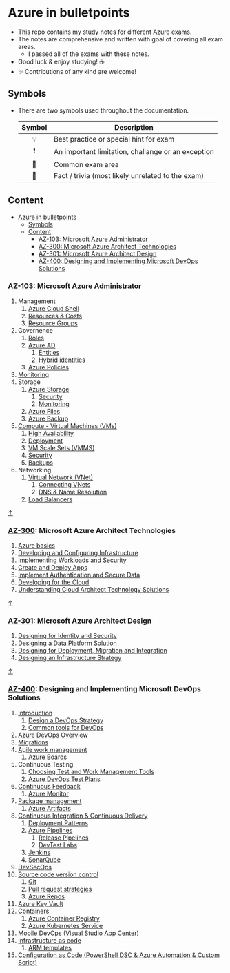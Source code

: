 # Azure in bulletpoints

- This repo contains my study notes for different Azure exams.
- The notes are comprehensive and written with goal of covering all exam areas.
  - I passed all of the exams with these notes.
- Good luck & enjoy studying! ☕
- ✨ Contributions of any kind are welcome!

## Symbols

- There are two symbols used throughout the documentation.

    | Symbol | Description |
    |:------:|-------------|
    | 💡 | Best practice or special hint for exam |
    | ❗ | An important limitation, challange or an exception |
    | 📝 | Common exam area |
    | 🤗 | Fact / trivia (most likely unrelated to the exam) |

## Content

- [Azure in bulletpoints](#azure-in-bulletpoints)
  - [Symbols](#symbols)
  - [Content](#content)
    - [AZ-103: Microsoft Azure Administrator](#az-103-microsoft-azure-administrator)
    - [AZ-300: Microsoft Azure Architect Technologies](#az-300-microsoft-azure-architect-technologies)
    - [AZ-301: Microsoft Azure Architect Design](#az-301-microsoft-azure-architect-design)
    - [AZ-400: Designing and Implementing Microsoft DevOps Solutions](#az-400-designing-and-implementing-microsoft-devops-solutions)

### [AZ-103](https://www.microsoft.com/en-us/learning/exam-az-103.aspx): Microsoft Azure Administrator

1. Management
   1. [Azure Cloud Shell](AZ-103%20Microsoft%20Azure%20Administrator/1.1.%20Management%20-%20Azure%20Cloud%20Shell.md)
   2. [Resources & Costs](AZ-103%20Microsoft%20Azure%20Administrator/1.2.%20Management%20-%20Resources%20&%20Costs.md)
   3. [Resource Groups](AZ-103%20Microsoft%20Azure%20Administrator/1.3.%20Management%20-%20Resource%20Groups.md)
2. Governence
   1. [Roles](AZ-103%20Microsoft%20Azure%20Administrator/2.1.%20Governence%20-%20Roles.md)
   2. [Azure AD](AZ-103%20Microsoft%20Azure%20Administrator/2.2.%20Governence%20-%20Azure%20AD.md)
      1. [Entities](AZ-103%20Microsoft%20Azure%20Administrator/2.2.1.%20Governence%20-%20Azure%20AD%20-%20Entities.md)
      2. [Hybrid identities](AZ-103%20Microsoft%20Azure%20Administrator/2.2.2.%20Governence%20-%20Azure%20AD%20-%20Hybrid%20Identities.md)
   3. [Azure Policies](AZ-103%20Microsoft%20Azure%20Administrator/2.3.%20Governence%20-%20Azure%20Policies.md)
3. [Monitoring](AZ-103%20Microsoft%20Azure%20Administrator/3.%20Monitoring.md)
4. Storage
   1. [Azure Storage](AZ-103%20Microsoft%20Azure%20Administrator/4.1.%20Storage%20-%20Azure%20Storage.md)
      1. [Security](AZ-103%20Microsoft%20Azure%20Administrator/4.1.1.%20Storage%20-%20Azure%20Storage%20-%20Security.md)
      2. [Monitoring](AZ-103%20Microsoft%20Azure%20Administrator/4.1.2.%20Storage%20-%20Azure%20Storage%20-%20Monitoring.md)
   2. [Azure Files](AZ-103%20Microsoft%20Azure%20Administrator/4.2.%20Storage%20-%20Azure%20Files.md)
   3. [Azure Backup](AZ-103%20Microsoft%20Azure%20Administrator/4.3.%20Storage%20-%20Azure%20Backup.md)
5. [Compute - Virtual Machines (VMs)](AZ-103%20Microsoft%20Azure%20Administrator/5.%20Compute%20-%20Virtual%20machines%20(VMs).md)
   1. [High Availability](AZ-103%20Microsoft%20Azure%20Administrator/5.1.%20Compute%20-%20Virtual%20machines%20(VMs)%20-%20High%20Availability.md)
   2. [Deployment](AZ-103%20Microsoft%20Azure%20Administrator/5.2%20Compute%20-%20Virtual%20machines%20(VMs)%20-%20Deployment.md)
   3. [VM Scale Sets (VMMS)](AZ-103%20Microsoft%20Azure%20Administrator/5.3%20Compute%20-%20Virtual%20machines%20(VMs)%20-%20VM%20Scale%20Sets%20(VMMS).md)
   4. [Security](AZ-103%20Microsoft%20Azure%20Administrator/5.4.%20Compute%20-%20Virtual%20machines%20(VMs)%20-%20Security.md)
   5. [Backups](AZ-103%20Microsoft%20Azure%20Administrator/5.5.%20Compute%20-%20Virtual%20machines%20(VMs)%20-%20Backups.md)
6. Networking
   1. [Virtual Network (VNet)](AZ-103%20Microsoft%20Azure%20Administrator/6.1.%20Networking%20-%20Virtual%20Network%20(VNet).md)
      1. [Connecting VNets](AZ-103%20Microsoft%20Azure%20Administrator/6.1.1.%20Networking%20-%20Virtual%20Network%20(VNet)%20-%20Connecting%20VNets.md)
      2. [DNS & Name Resolution](AZ-103%20Microsoft%20Azure%20Administrator/6.1.2.%20Networking%20-%20Virtual%20Network%20(VNet)%20-%20DNS%20&%20Name%20Resolution.md)
   2. [Load Balancers](AZ-103%20Microsoft%20Azure%20Administrator/6.2.%20Networking%20-%20Load%20Balancers.md)

[↑](#content)

### [AZ-300](https://www.microsoft.com/en-us/learning/exam-az-300.aspx): Microsoft Azure Architect Technologies

1. [Azure basics](AZ-300%20Microsoft%20Azure%20Architect%20Technologies/0.%20Azure%20basics.md)
2. [Developing and Configuring Infrastructure](AZ-300%20Microsoft%20Azure%20Architect%20Technologies/1.%20Developing%20and%20Configuring%20Infrastructure.md)
3. [Implementing Workloads and Security](AZ-300%20Microsoft%20Azure%20Architect%20Technologies/2.%20Implementing%20Workloads%20and%20Security.md)
4. [Create and Deploy Apps](AZ-300%20Microsoft%20Azure%20Architect%20Technologies/3.%20Create%20and%20Deploy%20Apps.md)
5. [Implement Authentication and Secure Data](AZ-300%20Microsoft%20Azure%20Architect%20Technologies/4.%20Implement%20Authentication%20and%20Secure%20Data.md)
6. [Developing for the Cloud](AZ-300%20Microsoft%20Azure%20Architect%20Technologies/5.%20Developing%20for%20the%20Cloud.md)
7. [Understanding Cloud Architect Technology Solutions](AZ-300%20Microsoft%20Azure%20Architect%20Technologies/6.%20Understanding%20Cloud%20Architect%20Technology%20Solutions.md)

[↑](#content)

### [AZ-301](https://www.microsoft.com/en-us/learning/exam-az-301.aspx): Microsoft Azure Architect Design

1. [Designing for Identity and Security](AZ-301%20Microsoft%20Azure%20Architect%20Design/1.%20Designing%20for%20Identity%20and%20Security.md)
2. [Designing a Data Platform Solution](AZ-301%20Microsoft%20Azure%20Architect%20Design/2.%20Designing%20a%20Data%20Platform%20Solution.md)
3. [Designing for Deployment, Migration and Integration](AZ-301%20Microsoft%20Azure%20Architect%20Design/3.%20Designing%20for%20Deployment,%20Migration%20and%20Integration.md)
4. [Designing an Infrastructure Strategy](AZ-301%20Microsoft%20Azure%20Architect%20Design/4.%20Designing%20an%20Infrastructure%20Strategy.md)

[↑](#content)

### [AZ-400](https://www.microsoft.com/en-us/learning/exam-az-400.aspx): Designing and Implementing Microsoft DevOps Solutions

1. [Introduction](AZ-400%20Microsoft%20Azure%20DevOps%20Solutions/1.%20Introduction.md)
   1. [Design a DevOps Strategy](AZ-400%20Microsoft%20Azure%20DevOps%20Solutions/1.1.%20Design%20a%20DevOps%20Strategy.md)
   2. [Common tools for DevOps](AZ-400%20Microsoft%20Azure%20DevOps%20Solutions/1.2.%20Common%20tools%20for%20DevOps.md)
2. [Azure DevOps Overview](AZ-400%20Microsoft%20Azure%20DevOps%20Solutions/2.%20Azure%20DevOps%20Overview.md)
3. [Migrations](AZ-400%20Microsoft%20Azure%20DevOps%20Solutions/3.%20Migrations.md)
4. [Agile work management](AZ-400%20Microsoft%20Azure%20DevOps%20Solutions/4.%20Agile%20work%20management.md)
   1. [Azure Boards](AZ-400%20Microsoft%20Azure%20DevOps%20Solutions/4.1.%20Azure%20Boards.md)
5. Continuous Testing
   1. [Choosing Test and Work Management Tools](AZ-400%20Microsoft%20Azure%20DevOps%20Solutions/5.1.%20Continuous%20Testing%20-%20Choosing%20Test%20and%20Work%20Management%20Tools.md)
   2. [Azure DevOps Test Plans](AZ-400%20Microsoft%20Azure%20DevOps%20Solutions/5.2.%20Continuous%20Testing%20-%20Azure%20DevOps%20Test%20Plans.md)
6. [Continuous Feedback](AZ-400%20Microsoft%20Azure%20DevOps%20Solutions/6.%20Continuous%20Feedback.md)
   1. [Azure Monitor](AZ-400%20Microsoft%20Azure%20DevOps%20Solutions/6.1.%20Azure%20Monitor.md)
7. [Package management](AZ-400%20Microsoft%20Azure%20DevOps%20Solutions/7.%20Package%20Management.md)
   1. [Azure Artifacts](AZ-400%20Microsoft%20Azure%20DevOps%20Solutions/7.1.%20Azure%20Artifacts.md)
8. [Continuous Integration & Continuous Delivery](AZ-400%20Microsoft%20Azure%20DevOps%20Solutions/8.%20Continuous%20Integration%20&%20Continuous%20Delivery.md)
   1. [Deployment Patterns](AZ-400%20Microsoft%20Azure%20DevOps%20Solutions/8.1.%20Deployment%20Patterns.md)
   2. [Azure Pipelines](AZ-400%20Microsoft%20Azure%20DevOps%20Solutions/8.2.%20Azure%20Pipelines.md)
      1. [Release Pipelines](AZ-400%20Microsoft%20Azure%20DevOps%20Solutions/8.2.1.%20Azure%20Pipelines%20-%20Release%20Pipelines.md)
      2. [DevTest Labs](AZ-400%20Microsoft%20Azure%20DevOps%20Solutions/8.2.2.%20Azure%20Pipelines%20-%20DevTest%20Labs.md)
   3. [Jenkins](AZ-400%20Microsoft%20Azure%20DevOps%20Solutions/8.3.%20Jenkins.md)
   4. [SonarQube](AZ-400%20Microsoft%20Azure%20DevOps%20Solutions/8.4.%20SonarQube.md)
9. [DevSecOps](AZ-400%20Microsoft%20Azure%20DevOps%20Solutions/9.%20DevSecOps.md)
10. [Source code version control](AZ-400%20Microsoft%20Azure%20DevOps%20Solutions/10.%20Source%20code%20version%20control.md)
    1. [Git](AZ-400%20Microsoft%20Azure%20DevOps%20Solutions/10.1.%20Git.md)
    2. [Pull request strategies](AZ-400%20Microsoft%20Azure%20DevOps%20Solutions/10.2.%20Pull%20request%20strategies.md)
    3. [Azure Repos](AZ-400%20Microsoft%20Azure%20DevOps%20Solutions/10.3.%20Azure%20Repos.md)
11. [Azure Key Vault](AZ-400%20Microsoft%20Azure%20DevOps%20Solutions/11.%20Azure%20Key%20Vault.md)
12. [Containers](AZ-400%20Microsoft%20Azure%20DevOps%20Solutions/12.%20Containers.md)
    1. [Azure Container Registry](AZ-400%20Microsoft%20Azure%20DevOps%20Solutions/12.1.%20Azure%20Container%20Registry.md)
    2. [Azure Kubernetes Service](AZ-400%20Microsoft%20Azure%20DevOps%20Solutions/12.2.%20Azure%20Kubernetes%20Service.md)
13. [Mobile DevOps (Visual Studio App Center)](AZ-400%20Microsoft%20Azure%20DevOps%20Solutions/13.%20Mobile%20DevOps%20(Visual%20Studio%20App%20Center).md)
14. [Infrastructure as code](AZ-400%20Microsoft%20Azure%20DevOps%20Solutions/14.%20Infrastructure%20as%20code.md)
    1. [ARM templates](AZ-400%20Microsoft%20Azure%20DevOps%20Solutions/14.1.%20ARM%20templates.md)
15. [Configuration as Code (PowerShell DSC & Azure Automation & Custom Script)](AZ-400%20Microsoft%20Azure%20DevOps%20Solutions/15.%20Configuration%20as%20Code%20(PowerShell%20DSC%20&%20Azure%20Automation%20&%20Custom%20Script).md)
